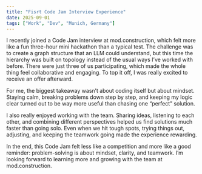 ```yaml
---
title: "Fisrt Code Jam Interview Experience"
date: 2025-09-01
tags: ["Work", "Dev", "Munich, Germany"]
---
```


I recently joined a Code Jam interview at mod.construction, which felt more like a fun three-hour mini hackathon than a typical test. The challenge was to create a graph structure that an LLM could understand, but this time the hierarchy was built on topology instead of the usual ways I’ve worked with before. There were just three of us participating, which made the whole thing feel collaborative and engaging. To top it off, I was really excited to receive an offer afterward.

For me, the biggest takeaway wasn’t about coding itself but about mindset. Staying calm, breaking problems down step by step, and keeping my logic clear turned out to be way more useful than chasing one “perfect” solution.

I also really enjoyed working with the team. Sharing ideas, listening to each other, and combining different perspectives helped us find solutions much faster than going solo. Even when we hit tough spots, trying things out, adjusting, and keeping the teamwork going made the experience rewarding.

In the end, this Code Jam felt less like a competition and more like a good reminder: problem-solving is about mindset, clarity, and teamwork. I’m looking forward to learning more and growing with the team at mod.construction.
